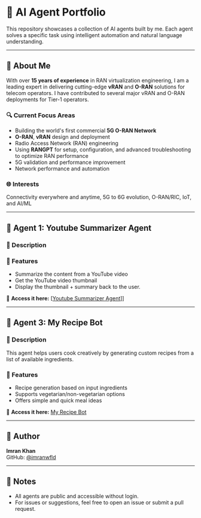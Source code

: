 # 🤖 AI Agent Portfolio

This repository showcases a collection of AI agents built by me. Each agent solves a specific task using intelligent automation and natural language understanding.

---

## 👤 About Me

With over **15 years of experience** in RAN virtualization engineering, I am a leading expert in delivering cutting-edge **vRAN** and **O-RAN** solutions for telecom operators. I have contributed to several major vRAN and O-RAN deployments for Tier-1 operators.

### 🔍 Current Focus Areas
- Building the world's first commercial **5G O-RAN Network**
- **O-RAN**, **vRAN** design and deployment
- Radio Access Network (RAN) engineering
- Using **RANGPT** for setup, configuration, and advanced troubleshooting to optimize RAN performance
- 5G validation and performance improvement
- Network performance and automation

### 🌐 Interests
Connectivity everywhere and anytime, 5G to 6G evolution, O-RAN/RIC, IoT, and AI/ML

---

## 📨 Agent 1: Youtube Summarizer Agent

### 🧠 Description  


### 🚀 Features  ###

- Summarize the content from a YouTube video
- Get the YouTube video thumbnail
- Display the thumbnail + summary back to the user.

🔗 **Access it here:** [[Youtube Summarizer Agent](https://app.mindstudio.ai/agents/youtube-summarizer-agent-13d25d0f/run)]]



---

## 🍳 Agent 3: My Recipe Bot

### 🧠 Description  
This agent helps users cook creatively by generating custom recipes from a list of available ingredients.

### 🚀 Features  
- Recipe generation based on input ingredients  
- Supports vegetarian/non-vegetarian options  
- Offers simple and quick meal ideas  

🔗 **Access it here:** [My Recipe Bot](https://app.mindstudio.ai/share/X6y8fv8uuexu)



---

## 👤 Author

**Imran Khan**  
GitHub: [@imranwfld](https://github.com/imranwfld)

---

## 📌 Notes

- All agents are public and accessible without login.  
- For issues or suggestions, feel free to open an issue or submit a pull request.

